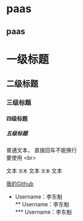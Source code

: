 paas
======
paas
------
# 一级标题 <br>
## 二级标题 <br>
### 三级标题 <br>
#### 四级标题 <br>
##### 五级标题 </br>
普通文本，
直接回车不能换行<br>
要使用 \<br> <br>
  
文本 `文本` 文本 `文本` 文本<br>

[我的Github](https://github.com/lidongkui/paas.git"悬停显示") <br>

* Username：李东魁<br>
** Username：李东魁<br>
*** Username：李东魁<br>
